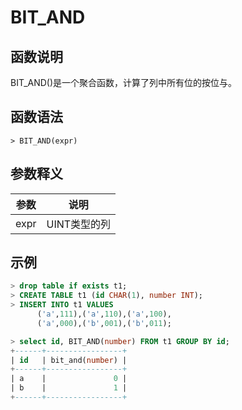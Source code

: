 # **BIT_AND**

## **函数说明**

BIT_AND()是一个聚合函数，计算了列中所有位的按位与。

## **函数语法**

```
> BIT_AND(expr)
```

## **参数释义**

|  参数   | 说明 |
|  ----  | ----  |
| expr  | UINT类型的列|

## **示例**

```sql
> drop table if exists t1;
> CREATE TABLE t1 (id CHAR(1), number INT);
> INSERT INTO t1 VALUES
      ('a',111),('a',110),('a',100),
      ('a',000),('b',001),('b',011);

> select id, BIT_AND(number) FROM t1 GROUP BY id;
+------+-----------------+
| id   | bit_and(number) |
+------+-----------------+
| a    |               0 |
| b    |               1 |
+------+-----------------+
```
